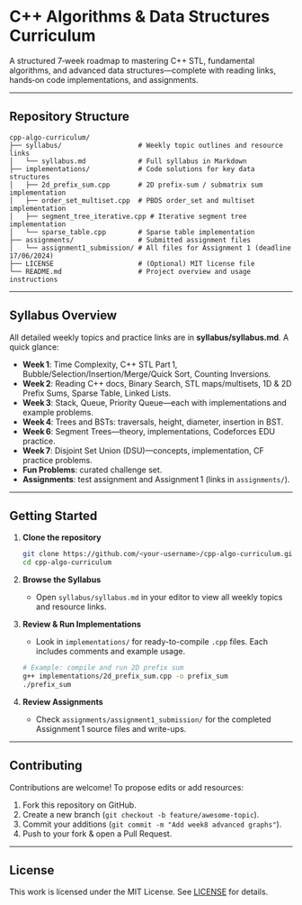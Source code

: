 # C++ Algorithms & Data Structures Curriculum

A structured 7‑week roadmap to mastering C++ STL, fundamental algorithms, and advanced data structures—complete with reading links, hands‑on code implementations, and assignments.

---

## Repository Structure

```plaintext
cpp-algo-curriculum/
├── syllabus/                   # Weekly topic outlines and resource links
│   └── syllabus.md             # Full syllabus in Markdown
├── implementations/            # Code solutions for key data structures
│   ├── 2d_prefix_sum.cpp       # 2D prefix-sum / submatrix sum implementation
│   ├── order_set_multiset.cpp  # PBDS order_set and multiset implementation
│   ├── segment_tree_iterative.cpp # Iterative segment tree implementation
│   └── sparse_table.cpp        # Sparse table implementation
├── assignments/                # Submitted assignment files
│   └── assignment1_submission/ # All files for Assignment 1 (deadline 17/06/2024)
├── LICENSE                     # (Optional) MIT license file
└── README.md                   # Project overview and usage instructions
```

---

## Syllabus Overview

All detailed weekly topics and practice links are in **syllabus/syllabus.md**. A quick glance:

- **Week 1**: Time Complexity, C++ STL Part 1, Bubble/Selection/Insertion/Merge/Quick Sort, Counting Inversions.
- **Week 2**: Reading C++ docs, Binary Search, STL maps/multisets, 1D & 2D Prefix Sums, Sparse Table, Linked Lists.
- **Week 3**: Stack, Queue, Priority Queue—each with implementations and example problems.
- **Week 4**: Trees and BSTs: traversals, height, diameter, insertion in BST.
- **Week 6**: Segment Trees—theory, implementations, Codeforces EDU practice.
- **Week 7**: Disjoint Set Union (DSU)—concepts, implementation, CF practice problems.
- **Fun Problems**: curated challenge set.
- **Assignments**: test assignment and Assignment 1 (links in `assignments/`).

---

## Getting Started

1. **Clone the repository**

   ```bash
   git clone https://github.com/<your-username>/cpp-algo-curriculum.git
   cd cpp-algo-curriculum
   ```

2. **Browse the Syllabus**

   - Open `syllabus/syllabus.md` in your editor to view all weekly topics and resource links.

3. **Review & Run Implementations**

   - Look in `implementations/` for ready-to-compile `.cpp` files. Each includes comments and example usage.

   ```bash
   # Example: compile and run 2D prefix sum
   g++ implementations/2d_prefix_sum.cpp -o prefix_sum
   ./prefix_sum
   ```

4. **Review Assignments**

   - Check `assignments/assignment1_submission/` for the completed Assignment 1 source files and write-ups.

---

## Contributing

Contributions are welcome! To propose edits or add resources:

1. Fork this repository on GitHub.
2. Create a new branch (`git checkout -b feature/awesome-topic`).
3. Commit your additions (`git commit -m "Add week8 advanced graphs"`).
4. Push to your fork & open a Pull Request.

---

## License

This work is licensed under the MIT License. See [LICENSE](LICENSE) for details.

